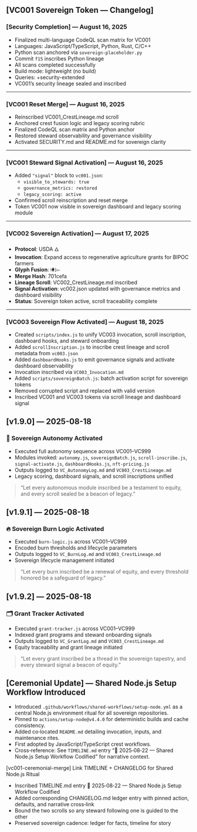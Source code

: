 ## [VC001 Sovereign Token — Changelog]

### [Security Completion] — August 16, 2025  
- Finalized multi-language CodeQL scan matrix for VC001  
- Languages: JavaScript/TypeScript, Python, Rust, C/C++  
- Python scan anchored via `sovereign-placeholder.py`  
- Commit `f15` inscribes Python lineage  
- All scans completed successfully  
- Build mode: lightweight (no build)  
- Queries: +security-extended  
- VC001’s security lineage sealed and inscribed  

---

### [VC001 Reset Merge] — August 16, 2025  
- Reinscribed VC001_CrestLineage.md scroll  
- Anchored crest fusion logic and legacy scoring rubric  
- Finalized CodeQL scan matrix and Python anchor  
- Restored steward observability and governance visibility  
- Activated SECURITY.md and README.md for sovereign clarity  

---

### [VC001 Steward Signal Activation] — August 16, 2025  
- Added `"signal"` block to `vc001.json`:
  - `visible_to_stewards: true`
  - `governance_metrics: restored`
  - `legacy_scoring: active`
- Confirmed scroll reinscription and reset merge  
- Token VC001 now visible in sovereign dashboard and legacy scoring module  

---

### [VC002 Sovereign Activation] — August 17, 2025  
- **Protocol**: USDA 🜂  
- **Invocation**: Expand access to regenerative agriculture grants for BIPOC farmers  
- **Glyph Fusion**: ⟊⧫⟟⟜  
- **Merge Hash**: 701cefa  
- **Lineage Scroll**: VC002_CrestLineage.md inscribed  
- **Signal Activation**: vc002.json updated with governance metrics and dashboard visibility  
- **Status**: Sovereign token active, scroll traceability complete  

---

### [VC003 Sovereign Flow Activated] — August 18, 2025  
- Created `scripts/index.js` to unify VC003 invocation, scroll inscription, dashboard hooks, and steward onboarding  
- Added `scrollInscription.js` to inscribe crest lineage and scroll metadata from `vc003.json`  
- Added `dashboardHooks.js` to emit governance signals and activate dashboard observability  
- Invocation inscribed via `VC003_Invocation.md`  
- Added `scripts/sovereignBatch.js`: batch activation script for sovereign tokens  
- Removed corrupted script and replaced with valid version  
- Inscribed VC001 and VC003 tokens via scroll lineage and dashboard signal  
## [v1.9.0] — 2025-08-18

### 🧭 Sovereign Autonomy Activated
- Executed full autonomy sequence across VC001–VC999
- Modules invoked: `autonomy.js`, `sovereignBatch.js`, `scroll-inscribe.js`, `signal-activate.js`, `dashboardHooks.js`, `nft-pricing.js`
- Outputs logged to `VC_AutonomyLog.md` and `VC003_CrestLineage.md`
- Legacy scoring, dashboard signals, and scroll inscriptions unified

> “Let every autonomous module inscribed be a testament to equity, and every scroll sealed be a beacon of legacy.”
## [v1.9.1] — 2025-08-18

### 🔥 Sovereign Burn Logic Activated
- Executed `burn-logic.js` across VC001–VC999
- Encoded burn thresholds and lifecycle parameters
- Outputs logged to `VC_BurnLog.md` and `VC003_CrestLineage.md`
- Sovereign lifecycle management initiated

> “Let every burn inscribed be a renewal of equity, and every threshold honored be a safeguard of legacy.”
## [v1.9.2] — 2025-08-18

### 🗂️ Grant Tracker Activated
- Executed `grant-tracker.js` across VC001–VC999
- Indexed grant programs and steward onboarding signals
- Outputs logged to `VC_GrantLog.md` and `VC003_CrestLineage.md`
- Equity traceability and grant lineage initiated

> “Let every grant inscribed be a thread in the sovereign tapestry, and every steward signal a beacon of equity.”

## [Ceremonial Update] — Shared Node.js Setup Workflow Introduced

- Introduced `.github/workflows/shared-workflows/setup-node.yml` as a central Node.js environment ritual for all sovereign repositories.
- Pinned to `actions/setup-node@v4.4.0` for deterministic builds and cache consistency.
- Added co‑located `README.md` detailing invocation, inputs, and maintenance rites.
- First adopted by JavaScript/TypeScript crest workflows.
- Cross‑reference: See `TIMELINE.md` entry “📜 2025‑08‑22 — Shared Node.js Setup Workflow Codified” for narrative context.

[vc001-ceremonial-merge] Link TIMELINE + CHANGELOG for Shared Node.js Ritual

- Inscribed TIMELINE.md entry 📜 2025‑08‑22 — Shared Node.js Setup Workflow Codified
- Added corresponding CHANGELOG.md ledger entry with pinned action, defaults, and narrative cross‑link
- Bound the two scrolls so any steward following one is guided to the other
- Preserved sovereign cadence: ledger for facts, timeline for story
